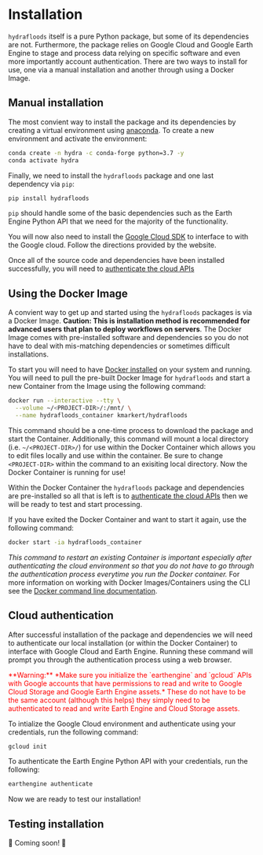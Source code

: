 # Installation

`hydrafloods` itself is a pure Python package, but some of its dependencies are not. Furthermore, the package relies on Google Cloud and Google Earth Engine to stage and process data relying on specific software and even more importantly account authentication. There are two ways to install for use, one via a manual installation and another through using a Docker Image.

## Manual installation

The most convient way to install the package and its dependencies by creating a virtual environment using [anaconda](https://www.anaconda.com/).  To create a new environment and activate the environment:

```sh
conda create -n hydra -c conda-forge python=3.7 -y
conda activate hydra
```

Finally, we need to install the `hydrafloods` package and one last dependency via `pip`:

```sh
pip install hydrafloods
```

`pip` should handle some of the basic dependencies such as the Earth Engine Python API that we need for the majority of the functionality.

You will now also need to install the [Google Cloud SDK](https://cloud.google.com/sdk/docs/downloads-versioned-archives) to interface to with the Google cloud. Follow the directions provided by the website.

Once all of the source code and dependencies have been installed successfully, you will need to [authenticate the cloud APIs](https://servir-mekong.github.io/hydra-floods/installation#cloud-authentication)

## Using the Docker Image

A convient way to get up and started using the `hydrafloods` packages is via a Docker Image. **Caution: This is installation method is recommended for advanced users that plan to deploy workflows on servers**. The Docker Image comes with pre-installed software and dependencies so you do not have to deal with mis-matching dependencies or sometimes difficult installations.

To start you will need to have [Docker installed](https://docs.docker.com/get-docker/) on your system and running. You will need to pull the pre-built Docker Image for `hydrafloods` and start a new Container from the Image using the following command:

```sh
docker run --interactive --tty \
  --volume ~/<PROJECT-DIR>/:/mnt/ \
  --name hydrafloods_container kmarkert/hydrafloods
```

This command should be a one-time process to download the package and start the Container. Additionally, this command will mount a local directory (i.e. `~/<PROJECT-DIR>/`) for use within the Docker Container which allows you to edit files locally and use within the container. Be sure to change `<PROJECT-DIR>` within the command to an exisiting local directory. Now the Docker Container is running for use!

Within the Docker Container the `hydrafloods` package and dependencies are pre-installed so all that is left is to [authenticate the cloud APIs](https://servir-mekong.github.io/hydra-floods/installation#cloud-authentication) then we will be ready to test and start processing.

If you have exited the Docker Container and want to start it again, use the following command:

```sh
docker start -ia hydrafloods_container
```

_This command to restart an existing Container is important especially after authenticating the cloud environment so that you do not have to go through the authentication process everytime you run the Docker container._ For more information on working with Docker Images/Containers using the CLI see the [Docker command line documentation](https://docs.docker.com/engine/reference/commandline/cli/).


## Cloud authentication

After successful installation of the package and dependencies we will need to authenticate our local installation (or within the Docker Container) to interface with Google Cloud and Earth Engine. Running these command will prompt you through the authentication process using a web browser.

<span style="color:red">
**Warning:** *Make sure you initialize the `earthengine` and `gcloud` APIs with Google accounts that have permissions to read and write to Google Cloud Storage and Google Earth Engine assets.* These do not have to be the same account (although this helps) they simply need to be authenticated to read and write Earth Engine and Cloud Storage assets.
</span>

To intialize the Google Cloud environment and authenticate using your credentials, run the following command:

```sh
gcloud init
```

To authenticate the Earth Engine Python API with your credentials, run the following:

```sh
earthengine authenticate
```

Now we are ready to test our installation!

## Testing installation

🚧 Coming soon! 🚧
